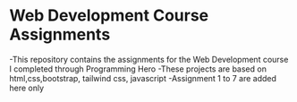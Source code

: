 # Web Development Course Assignments
-This repository contains the assignments for the Web Development course I completed through Programming Hero
-These projects are based on html,css,bootstrap, tailwind css, javascript
-Assignment 1 to 7 are added here only
